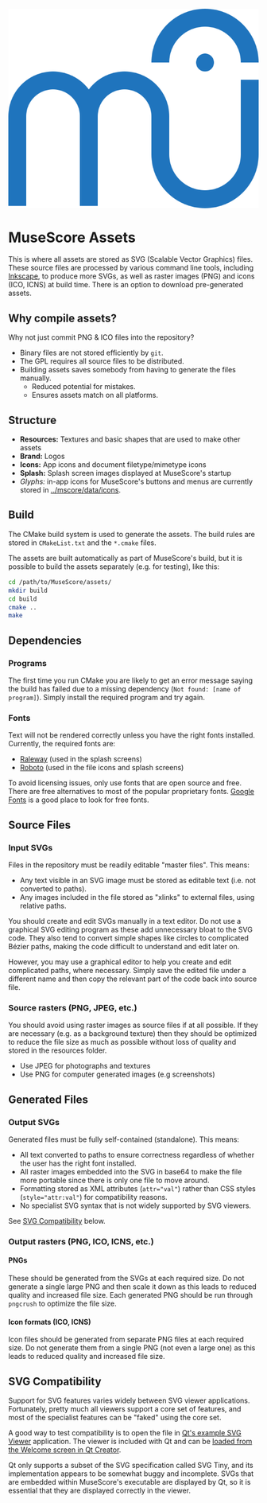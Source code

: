![MuseScore Logo](resources/mu.svg)

MuseScore Assets
================

This is where all assets are stored as SVG (Scalable Vector Graphics) files.
These source files are processed by various command line tools, including
[Inkscape], to produce more SVGs, as well as raster images (PNG) and icons
(ICO, ICNS) at build time. There is an option to download pre-generated assets.

[Inkscape]: https://inkscape.org/ "Inkscape open source vector graphics editor"

## Why compile assets?

Why not just commit PNG & ICO files into the repository?

- Binary files are not stored efficiently by `git`.
- The GPL requires all source files to be distributed.
- Building assets saves somebody from having to generate the files manually.
  - Reduced potential for mistakes.
  - Ensures assets match on all platforms.

## Structure

- __Resources:__ Textures and basic shapes that are used to make other assets
- __Brand:__ Logos
- __Icons:__ App icons and document filetype/mimetype icons
- __Splash:__ Splash screen images displayed at MuseScore's startup
- _Glyphs:_ in-app icons for MuseScore's buttons and menus are currently
  stored in [../mscore/data/icons](../mscore/data/icons).

## Build

The CMake build system is used to generate the assets. The build rules are
stored in `CMakeList.txt` and the `*.cmake` files.

The assets are built automatically as part of MuseScore's build, but it is
possible to build the assets separately (e.g. for testing), like this:

```bash
cd /path/to/MuseScore/assets/
mkdir build
cd build
cmake ..
make
```

## Dependencies

### Programs

The first time you run CMake you are likely to get an error message saying the
build has failed due to a missing dependency (`Not found: [name of program]`).
Simply install the required program and try again.

### Fonts

Text will not be rendered correctly unless you have the right fonts installed.
Currently, the required fonts are:

- [Raleway] (used in the splash screens)
- [Roboto] (used in the file icons and splash screens)

[Raleway]: https://fonts.google.com/specimen/Raleway
[Roboto]: https://fonts.google.com/specimen/Roboto

To avoid licensing issues, only use fonts that are open source and free. There
are free alternatives to most of the popular proprietary fonts. [Google Fonts]
is a good place to look for free fonts.

[Google Fonts]: https://fonts.google.com

## Source Files

### Input SVGs

Files in the repository must be readily editable "master files". This means:

  - Any text visible in an SVG image must be stored as editable text (i.e. not
    converted to paths).
  - Any images included in the file stored as "xlinks" to external files,
    using relative paths.

You should create and edit SVGs manually in a text editor. Do not use a
graphical SVG editing program as these add unnecessary bloat to the SVG code.
They also tend to convert simple shapes like circles to complicated Bézier
paths, making the code difficult to understand and edit later on.

However, you may use a graphical editor to help you create and edit complicated
paths, where necessary. Simply save the edited file under a different name and
then copy the relevant part of the code back into source file.

### Source rasters (PNG, JPEG, etc.)

You should avoid using raster images as source files if at all possible. If
they are necessary (e.g. as a background texture) then they should be optimized
to reduce the file size as much as possible without loss of quality and stored
in the resources folder.

- Use JPEG for photographs and textures
- Use PNG for computer generated images (e.g screenshots)

## Generated Files

### Output SVGs

Generated files must be fully self-contained (standalone). This means:

  - All text converted to paths to ensure correctness regardless of whether the
    user has the right font installed.
  - All raster images embedded into the SVG in base64 to make the file more
    portable since there is only one file to move around.
  - Formatting stored as XML attributes (`attr="val"`) rather than CSS styles
    (`style="attr:val"`) for compatibility reasons.
  - No specialist SVG syntax that is not widely supported by SVG viewers.

See [SVG Compatibility](#svg-compatibility) below.

### Output rasters (PNG, ICO, ICNS, etc.)

#### PNGs

These should be generated from the SVGs at each required size. Do not generate
a single large PNG and then scale it down as this leads to reduced quality and
increased file size. Each generated PNG should be run through `pngcrush` to
optimize the file size.

#### Icon formats (ICO, ICNS)

Icon files should be generated from separate PNG files at each required size.
Do not generate them from a single PNG (not even a large one) as this leads to
reduced quality and increased file size.

## SVG Compatibility

Support for SVG features varies widely between SVG viewer applications.
Fortunately, pretty much all viewers support a core set of features, and most
of the specialist features can be "faked" using the core set.

A good way to test compatibility is to open the file in
[Qt's example SVG Viewer][QT-svg-viewer] application. The viewer is included
with Qt and can be [loaded from the Welcome screen in Qt Creator][Qt-examples].

[QT-svg-viewer]: https://doc.qt.io/qt-5/qtsvg-svgviewer-example.html
[Qt-examples]: https://doc.qt.io/qt-5/qtexamplesandtutorials.html

Qt only supports a subset of the SVG specification called SVG Tiny, and its
implementation appears to be somewhat buggy and incomplete. SVGs that are
embedded within MuseScore's executable are displayed by Qt, so it is
essential that they are displayed correctly in the viewer.
